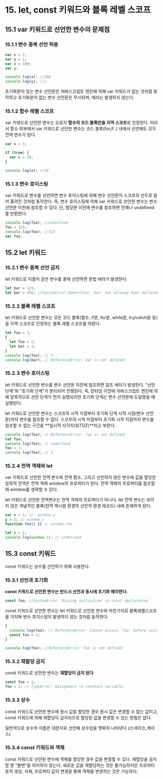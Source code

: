 # 15. let, const 키워드와 블록 레벨 스코프

## 15.1 var 키워드로 선언한 변수의 문제점

### 15.1.1 변수 중복 선언 허용

```jsx
var x = 1;
var y = 1;
var x = 100;
var y;

console.log(x); //100
console.log(y); //1
```

초기화문이 있는 변수 선언문은 자바스크립트 엔진에 의해 var 키워드가 없는 것처럼 동작하고 초기화문이 없는 변수 선언문은 무시되며, 에러는 발생하지 않는다.

### 15.1.2 함수 레벨 스코프

var 키워드로 선언한 변수는 오로지 **함수의 코드 블록만을 지역 스코프**로 인정한다. 따라서 함수 외부에서 var 키워드로 선언한 변수는 코드 블록(for,if..) 내에서 선언해도 모두 전역 변수가 된다.

```jsx
var x = 1;

if (true) {
  var x = 10;
}

console.log(x); //10
```

### 15.1.3 변수 호이스팅

var 키워드로 변수를 선언하면 변수 호이스팅에 의해 변수 선언문이 스코프의 선두로 끌어 올려진 것처럼 동작한다. 즉, 변수 호이스팅에 의해 var 키워드로 선언한 변수는 변수 선언문 이전에 참조할 수 있다. 단, 할당문 이전에 변수를 참조하면 언제나 undefined를 반환한다.

```jsx
console.log(foo); //undefined
foo = 123;
console.log(foo); //123
var foo;
```

## 15.2 let 키워드

### 15.2.1 변수 중복 선언 금지

let 키워드로 이름이 같은 변수를 중복 선언하면 문법 에러가 발생한다.

```jsx
let bar = 123;
let bar = 456; //SyntaxError:Identifier 'bar' has already been declared
```

### 15.2.2 블록 레벨 스코프

let 키워드로 선언한 변수는 모든 코드 블록(함수, if문, for문, while문, try/catch문 등)을 지역 스코프로 인정하는 블록 레벨 스코프를 따른다.

```jsx
let foo = 1;
{
  let foo = 2;
  let bar = 3;
}
console.log(foo); // 1
console.log(bar); // ReferenceError: bar is not defined
```

### 15.2.3 변수 호이스팅

let 키워드로 선언한 변수를 변수 선언문 이전에 참조하면 참조 에러가 발생한다. “선언 단계”와 “초기화 단계”가 분리되어 진행된다. 즉, 런타임 이전에 자바스크립트 엔진에 의해 암묵적으로 선언 단계가 먼저 실행되지만 초기화 단계는 변수 선언문에 도달했을 때 실행된다.

let 키워드로 선언한 변수는 스코프의 시작 지점부터 초기화 단계 시작 시점(변수 선언문)까지 변수를 참조할 수 없다. 스코프의 시작 지점부터 초기화 시작 지점까지 변수를 참조할 수 없는 구간을 **일시적 사각지대(TDZ)**라고 부른다.

```jsx
console.log(foo); // ReferenceError: foo is not defined
let foo;
console.log(foo); // undefined
foo = 1;
console.log(foo); // 1
```

### 15.2.4 전역 객체와 let

var 키워드로 선언한 전역 변수와 전역 함수, 그리고 선언하지 않은 변수에 값을 할당한 암묵적 전역은 전역 객체 window의 프로퍼티가 된다. 전역 객체의 프로퍼티를 참조할 때 window를 생략할 수 있다.

let 키워드로 선언한 전역변수는 전역 객체의 프로퍼티가 아니다. let 전역 변수는 보이지 않은 개념적인 블록(전역 렉시컬 환경의 선언적 환경 레코드) 내에 존재하게 된다.

```jsx
var x = 1; //  window.x
y = 2; // window.y
function foo() {} // window.foo

let z = 1;
console.log(window.z); // undefined
```

## 15.3 const 키워드

const 키워드는 상수를 선언하기 위해 사용한다.

### 15.3.1 선언과 초기화

**const 키워드로 선언한 변수는 반드시 선언과 동시에 초기화 해야한다.**

```jsx
const foo; //SyntaxError: Missing initializer in const declaration
```

const 키워드로 선언한 변수는 let 키워드로 선언한 변수와 마찬가지로 블록레벨스코프를 가지며 변수 호이스팅이 발생하지 않는 것처럼 동작한다.

```jsx
{
  console.log(foo); // ReferenceError: Cannot access 'foo' before initialization
  const foo = 1;
}

console.log(foo); //ReferenceError: foo is not defined
```

### 15.3.2 재할당 금지

const 키워드로 선언한 변수는 **재할당이 금지 된다**.

```jsx
const foo = 1;
foo = 2; // TypeError: Assignment to constant variable.
```

### 15.3.3 상수

const 키워드로 선언한 변수에 원시 값을 할당한 경우 원시 값은 변경할 수 없는 값이고, const 키워드에 의해 재할당이 금지되므로 할당된 값을 변경할 수 있는 방법은 없다.

일반적으로 상수의 이름은 대문자로 선언해 상수임을 명확히 나타낸다 (스네이크\_케이스)

### 15.3.4 const 키워드와 객체

const 키워드로 선언된 변수에 객체를 할당한 경우 값을 변경할 수 있다. 재할당을 금지할 뿐 “불변”을 의미하지 않는다. 새로운 값을 재할당하는 것은 불가능하지만 프로퍼티 동적 생성, 삭제, 프로퍼티 값의 변경을 통해 객체를 변경하는 것은 가능하다.
